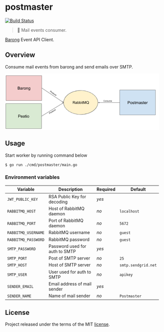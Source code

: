 # postmaster

[![Build Status](https://ci.microkube.com/api/badges/openware/postmaster/status.svg)](https://ci.microkube.com/openware/postmaster)

> :incoming_envelope: Mail events consumer.

[Barong](https://www.github.com/rubykube/barong) Event API Client.

## Overview

Consume mail events from barong and send emails over SMTP.

![Overview](./resources/overview.png)

## Usage

Start worker by running command below

```sh
$ go run ./cmd/postmaster/main.go
```

### Environment variables

| Variable            | Description                          | Required | Default              |
|---------------------|--------------------------------------|----------|----------------------|
| `JWT_PUBLIC_KEY`    | RSA Public Key for decoding          | *yes*    |                      |
| `RABBITMQ_HOST`     | Host of RabbitMQ daemon              | *no*     | `localhost`          |
| `RABBITMQ_PORT`     | Port of RabbitMQ daemon              | *no*     | `5672`               |
| `RABBITMQ_USERNAME` | RabbitMQ username                    | *no*     | `guest`              |
| `RABBITMQ_PASSWORD` | RabbitMQ password                    | *no*     | `guest`              |
| `SMTP_PASSWORD`     | Password used for auth to SMTP       | *yes*    |                      |
| `SMTP_PORT`         | Post of SMTP server                  | *no*     | `25`                 |
| `SMTP_HOST`         | Host of SMTP server                  | *no*     | `smtp.sendgrid.net`  |
| `SMTP_USER`         | User used for auth to SMTP           | *no*     | `apikey`             |
| `SENDER_EMAIL`      | Email address of mail sender         | *yes*    |                      |
| `SENDER_NAME `      | Name of mail sender                  | *no*     | `Postmaster`             |

## License

Project released under the terms of the MIT [license](./LICENSE).
